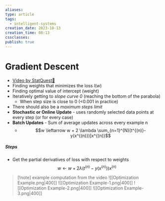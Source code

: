 ```yaml
---
aliases: 
type: article
tags:
  - intelligent-systems
creation_date: 2023-10-13
creation_time: 08:13
cssclasses: 
publish: true
---
```

# Gradient Descent
- [Video by StatQuest🔗](https://youtu.be/sDv4f4s2SB8)
- Finding weights that minimizes the loss $l(w)$
- Finding optimal value of intercept (weight)
- Iteratively getting to *slope curve 0* (reaching the bottom of the parabola)
	- When step size is close to 0 (<0.001 in practice)
- There should also be a *maximum steps limit*
- **Stochastic or Online Update** - uses randomly selected data points at every step (or for every case)
- **Batch Updates** - Sum of average updates across every example n
	- $$w \leftarrow w + 2 \lambda \sum_{n=1}^{N}[t^{(n)}-y(x^{(n)})]x^{(n)}$$
##### Steps
- Get the partial derivatives of loss with respect to weights
$$
w \leftarrow w + 2 \lambda(t^{(n)}-y(x^{(n)}))x^{(n)}
$$
> [!note] example computation from the video
>![[Optimization Example.png|400]]
>![[Optimization Example-1.png|400]]
>![[Optimization Example-2.png|400]]
>![[Optimization Example-3.png|400]]